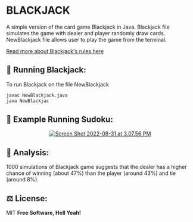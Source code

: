 # BLACKJACK 

A simple version of the card game Blackjack in Java. 
Blackjack file simulates the game with dealer and player randomly draw cards.
NewBlackjack file allows user to play the game from the terminal. 

<a href="https://bicyclecards.com/how-to-play/blackjack/">Read more about Blackjack's rules here</a>

## 🚀 Running Blackjack:
To run Blackjack on the file NewBlackjack

```sh
javac NewBlackjack.java
java NewBlackjac
```

## 👀 Example Running Sudoku:
<p align="center">
 <a href="https://im.ge/i/OEXXhm"><img src="https://i.im.ge/2022/08/31/OEXXhm.Screen-Shot-2022-08-31-at-3-07-56-PM.md.png" alt="Screen Shot 2022-08-31 at 3.07.56 PM" border="0"></a>
</p>

## 📝 Analysis:
1000 simulations of Blackjack game suggests that the dealer has a higher chance of winning (about 47%) than the player (around 43%) and tie (around 8%).

## ⚖️ License:

MIT **Free Software, Hell Yeah!**
